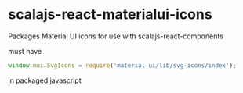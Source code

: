 # scalajs-react-materialui-icons

Packages Material UI icons for use with scalajs-react-components

must have 

```javascript
window.mui.SvgIcons = require('material-ui/lib/svg-icons/index');
```

in packaged javascript

